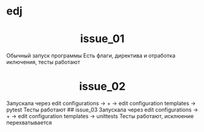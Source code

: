 # edj
<h1 align="center"> issue_01 </h1>
Обычный запуск программы
Есть флаги, директива и отработка иключения, тесты работают
<h1 align="center"> issue_02 </h1>
Запускала через edit configurations ->  + -> edit configuration templates -> pytest
Тесты работают
## issue_03
Запускала через edit configurations ->  + -> edit configuration templates -> unittests
Тесты работают, исклюение перехватывается
